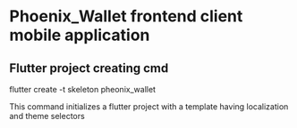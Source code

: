 # Phoenix_Wallet frontend client mobile application
## Flutter project creating cmd
flutter create -t skeleton pheonix_wallet

This command initializes a flutter project with a template having localization and theme selectors
